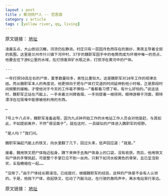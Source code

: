 ```yaml
---
layout : post
title : 黄河捞尸人 -- 范思鼎
category : article
tags : [yellow river, qq, living]
---
```


原文链接： [地址](http://news.qq.com/zt2012/living/find_bodys.htm)

	凌晨五点，大山依旧沉睡，河流仍在静淌，村庄只有一层因月色而存在的面纱，黑夜主导着全部的氛围。这里是兰州市什川镇下河坪村，37岁的魏职军因手中的电筒而成为环境中唯一的亮点，他要去往下游6公里的水域，在打捞废弃矿水瓶之余，打捞浮在黄河中的尸体。
	
	...
	
	一年打捞50具左右的尸体，夏季数量较多，男性比重较大。这是魏职军对10年工作的规律总结。而从魏职军本人的角度说，他更倾向于把与尸体打交道的时间延伸到他小时候，正是那段时间频繁的接触，才使他对于今天的工作毫不惧怕——“看都看习惯了嘛，有什么好怕的。”说这话时，魏职军正站在汽艇上，一手夹着兰州牌香烟，一手则提着一根捞网，眼神游移于河面，期待漂浮在垃圾堆中能够被他利用的东西。

	…
	
	7号上午八点半，魏职军准备返程，因为九点钟开始工作的水电站工作人员会对他驱赶，与其如此，不如提前离开，不然“很没面子”。就在这时，一具疑似的尸体进入魏职军的视野。
	
	“是人吗？”我们问。
	
	魏职军操起汽艇上的铁叉，向水里翻了几下，回过头来，低声回应道：“就是。”
	
	接着，魏用铁叉把尸体拖近船身，蹲下来伸手去掏尸体身上的口袋，没有收获。而后，他用铁叉将尸体的手臂挑起，可是整个手掌已见不到一丝肉，只剩下如河水般黄色的骨架，且已呈泡软状，五指蜷缩在一起……
	
	“没用了。”由于尸体经长期浸泡，已经腐烂，根据魏职军的经验，这样的尸体是不会有人认领的。于是，他抛下尸体，收起铁叉，拉动了汽艇马达，在行驶的轰鸣声中，离水电站渐行渐远。


原文链接： [地址](http://news.qq.com/zt2012/living/find_bodys.htm)